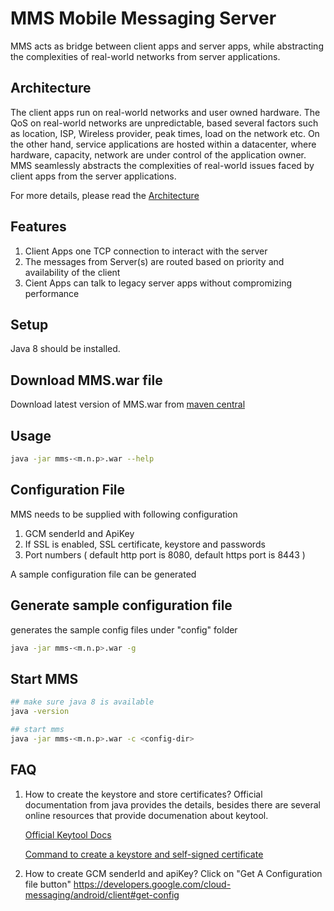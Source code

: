 # MMS Mobile Messaging Server

MMS acts as bridge between client apps and server apps, while abstracting the complexities of real-world networks from server applications.

## Architecture

The client apps run on real-world networks and user owned hardware. The QoS on real-world networks are unpredictable, based several factors such as location, ISP, Wireless provider, peak times, load on the network etc. On the other hand, service applications are hosted within a datacenter, where hardware, capacity, network are under control of the application owner. MMS seamlessly abstracts the complexities of real-world issues faced by client apps from the server applications.

For more details, please read the [Architecture](Architecture.md)

## Features

1. Client Apps one TCP connection to interact with the server
2. The messages from Server(s) are routed based on priority and availability of the client
3. Cient Apps can talk to legacy server apps without compromizing performance

## Setup

Java 8 should be installed.

## Download MMS.war file

Download latest version of MMS.war from [maven central](http://search.maven.org/#search%7Cgav%7C1%7Cg%3A%22com.github.antennaesdk.server%22%20AND%20a%3A%22mms%22)

## Usage
```bash
java -jar mms-<m.n.p>.war --help
```

## Configuration File

MMS needs to be supplied with following configuration

1. GCM senderId and ApiKey
2. If SSL is enabled, SSL certificate, keystore and passwords
3. Port numbers ( default http port is 8080, default https port is 8443 )

A sample configuration file can be generated 
## Generate sample configuration file

generates the sample config files under "config" folder
```bash
java -jar mms-<m.n.p>.war -g
```

## Start MMS
```bash
## make sure java 8 is available
java -version

## start mms
java -jar mms-<m.n.p>.war -c <config-dir>
```


## FAQ

1. How to create the keystore and store certificates?
   Official documentation from java provides the details, besides there are several online resources that provide documenation about keytool.

   [Official Keytool Docs](http://docs.oracle.com/javase/6/docs/technotes/tools/solaris/keytool.html)
   
   [Command to create a keystore and self-signed certificate](KEYGEN.md)  

2. How to create GCM senderId and apiKey?
   Click on "Get A Configuration file button"
   https://developers.google.com/cloud-messaging/android/client#get-config
